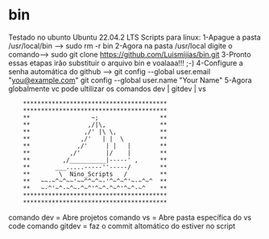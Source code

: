 # bin
Testado no ubunto Ubuntu 22.04.2 LTS
Scripts para linux:
1-Apague a pasta /usr/local/bin --> sudo rm -r bin
2-Agora na pasta /usr/local digite o comando--> sudo git clone https://github.com/Luismijias/bin.git
3-Pronto essas etapas irão substituir o arquivo bin e voalaaa!!! ;-)
4-Configure a senha automática do github --> git config --global user.email "you@example.com"
                                             git config --global user.name "Your Name"
5-Agora globalmente vc pode ultilizar os comandos dev | gitdev | vs


        **************************************** 
        **************************************** 
        **                 ~;                 ** 
        **                ,/|\,               ** 
        **               ,/' |\ \,            ** 
        **              ,/'   | |  \          ** 
        **             ,/'     | |   |        ** 
        **           ,/'       |/    |        ** 
        **         ,/__________|-----' ,      ** 
        **       ___.....-----''-----/        ** 
        **        \  Nino_Scripts   /         ** 
        **   ~~-~^~^~~'~~^^~^~-'^~^~^'~-~^~^  ** 
        **   ~-^'~^-~^~-^~^'^~^-^~^'^~^-~^    ** 
        **************************************** 
        **************************************** 
comando dev = Abre projetos
comando vs = Abre pasta específica do vs code
comando gitdev = faz o commit altomático do estiver no script

